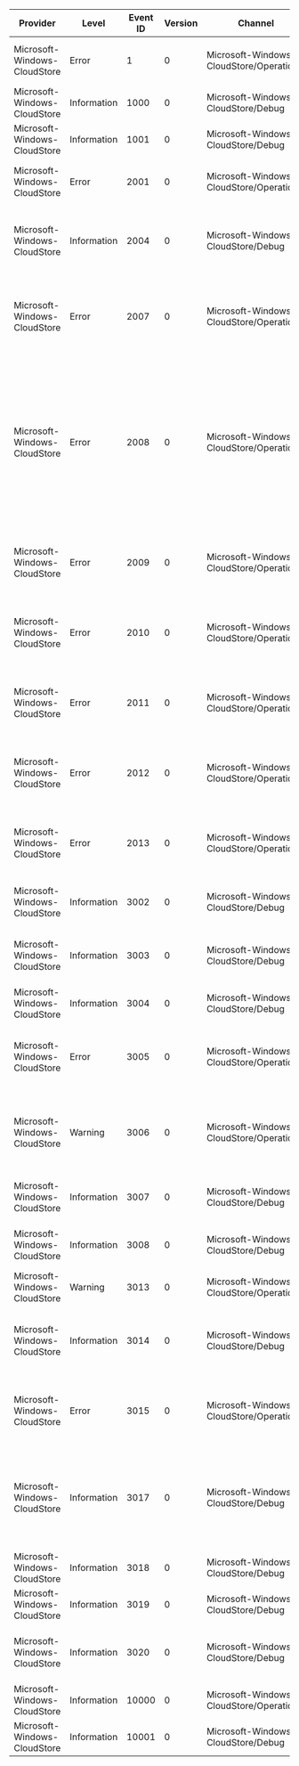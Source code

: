 Provider                      |  Level        |  Event ID  |  Version  |  Channel                                   |  Task  |  Opcode  |  Keyword  |  Message
------------------------------|---------------|------------|-----------|--------------------------------------------|--------|----------|-----------|--------------------------------------------------------------------------------------------------------------------------------------------------------------------------------------------------------------------------------------------------------------------------------------------
Microsoft-Windows-CloudStore  |  Error        |  1         |  0        |  Microsoft-Windows-CloudStore/Operational  |        |          |           |  Error {ErrorCode} occurred. See event details for more information.
Microsoft-Windows-CloudStore  |  Information  |  1000      |  0        |  Microsoft-Windows-CloudStore/Debug        |        |          |           |  Discovered schema provider {SchemaProvider}.
Microsoft-Windows-CloudStore  |  Information  |  1001      |  0        |  Microsoft-Windows-CloudStore/Debug        |        |          |           |  Successfully loaded {ProviderCount} schemas.
Microsoft-Windows-CloudStore  |  Error        |  2001      |  0        |  Microsoft-Windows-CloudStore/Operational  |        |          |           |  Ignoring ommitted field {FieldId} with unknown type {BondDataType}.
Microsoft-Windows-CloudStore  |  Information  |  2004      |  0        |  Microsoft-Windows-CloudStore/Debug        |        |          |           |  Conflict resolution of type {QualifiedTypeName} complete. See event details for more information.
Microsoft-Windows-CloudStore  |  Error        |  2007      |  0        |  Microsoft-Windows-CloudStore/Operational  |        |          |           |  Resolved a set containing duplicated values. The duplicate values were ignored. See event details for more information.
Microsoft-Windows-CloudStore  |  Error        |  2008      |  0        |  Microsoft-Windows-CloudStore/Operational  |        |          |           |  The 'original' version ({OriginalVersion}) of type {QualifiedTypeName} is more recent than the 'theirs' version ({TheirsVersion}) or the 'yours' version ({YoursVersion}). Healing the store by using the most recent version ({ResolvedVersion}). See event details for more information.
Microsoft-Windows-CloudStore  |  Error        |  2009      |  0        |  Microsoft-Windows-CloudStore/Operational  |        |          |           |  The data of type {QualifiedTypeName} was corrupted and ignored. See event details for more information.
Microsoft-Windows-CloudStore  |  Error        |  2010      |  0        |  Microsoft-Windows-CloudStore/Operational  |        |          |           |  The data of type {QualifiedTypeName} was corrupted and ignored. See event details for more information.
Microsoft-Windows-CloudStore  |  Error        |  2011      |  0        |  Microsoft-Windows-CloudStore/Operational  |        |          |           |  The data of type {QualifiedTypeName} was corrupted and ignored. See event details for more information.
Microsoft-Windows-CloudStore  |  Error        |  2012      |  0        |  Microsoft-Windows-CloudStore/Operational  |        |          |           |  The data of type {QualifiedTypeName} was corrupted and ignored. See event details for more information.
Microsoft-Windows-CloudStore  |  Error        |  2013      |  0        |  Microsoft-Windows-CloudStore/Operational  |        |          |           |  The data of type {QualifiedTypeName} was corrupted and ignored. See event details for more information.
Microsoft-Windows-CloudStore  |  Information  |  3002      |  0        |  Microsoft-Windows-CloudStore/Debug        |        |          |           |  Sucessfully deleted {Version}. See event details for more information.
Microsoft-Windows-CloudStore  |  Information  |  3003      |  0        |  Microsoft-Windows-CloudStore/Debug        |        |          |           |  Saving {Id} and merging with 'theirs' data. 'Theirs' data has size {Size} and is version {Version}.
Microsoft-Windows-CloudStore  |  Information  |  3004      |  0        |  Microsoft-Windows-CloudStore/Debug        |        |          |           |  Saving {Id} without 'theirs' data.
Microsoft-Windows-CloudStore  |  Error        |  3005      |  0        |  Microsoft-Windows-CloudStore/Operational  |        |          |           |  Overwriting {Id} with 'yours' data to repair inaccessible store (access failed with error code {ErrorCode}).
Microsoft-Windows-CloudStore  |  Warning      |  3006      |  0        |  Microsoft-Windows-CloudStore/Operational  |        |          |           |  Uploading {Id} failed with error code {ErrorCode}. The data was sucessfully stored locally and will be uploaded later.
Microsoft-Windows-CloudStore  |  Information  |  3007      |  0        |  Microsoft-Windows-CloudStore/Debug        |        |          |           |  Successfully loaded {Id}. See event details for more information.
Microsoft-Windows-CloudStore  |  Information  |  3008      |  0        |  Microsoft-Windows-CloudStore/Debug        |        |          |           |  Successfully saved {Id}. See event details for more information.
Microsoft-Windows-CloudStore  |  Warning      |  3013      |  0        |  Microsoft-Windows-CloudStore/Operational  |        |          |           |  Downloading {Id} failed with error code {ErrorCode}.
Microsoft-Windows-CloudStore  |  Information  |  3014      |  0        |  Microsoft-Windows-CloudStore/Debug        |        |          |           |  Delete of {Id} was ignored because the data changed after it was deleted. See event details for more information.
Microsoft-Windows-CloudStore  |  Error        |  3015      |  0        |  Microsoft-Windows-CloudStore/Operational  |        |          |           |  The attempt to load {CorrelationVector} failed because the data was corrupt. See event details for more information.
Microsoft-Windows-CloudStore  |  Information  |  3017      |  0        |  Microsoft-Windows-CloudStore/Debug        |        |          |           |  The object {ObjectName} has an unexpected security descriptor. Recovering by resetting the security descriptor. See event details for more information.
Microsoft-Windows-CloudStore  |  Information  |  3018      |  0        |  Microsoft-Windows-CloudStore/Debug        |        |          |           |
Microsoft-Windows-CloudStore  |  Information  |  3019      |  0        |  Microsoft-Windows-CloudStore/Debug        |        |          |           |
Microsoft-Windows-CloudStore  |  Information  |  3020      |  0        |  Microsoft-Windows-CloudStore/Debug        |        |          |           |  The cache invalidator is processing {ActivitiesCount} activities.
Microsoft-Windows-CloudStore  |  Information  |  10000     |  0        |  Microsoft-Windows-CloudStore/Operational  |        |          |           |
Microsoft-Windows-CloudStore  |  Information  |  10001     |  0        |  Microsoft-Windows-CloudStore/Debug        |        |          |           |